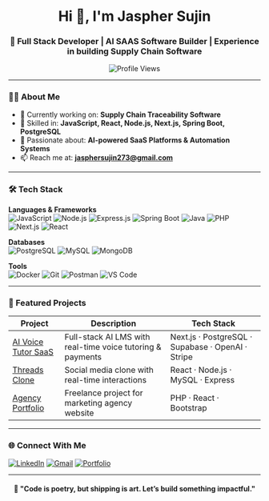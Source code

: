 <h1 align="center">Hi 👋, I'm Jaspher Sujin</h1>
<h3 align="center">🚀 Full Stack Developer | AI SAAS Software Builder | Experience in building Supply Chain Software</h3>

<p align="center">
  <img src="https://komarev.com/ghpvc/?username=jaspher28&label=Profile%20Views&color=0e75b6&style=flat" alt="Profile Views" />
</p>

---

### 👨‍💻 About Me
- 🔭 Currently working on: **Supply Chain Traceability Software**  
- 🧠 Skilled in: **JavaScript, React, Node.js, Next.js, Spring Boot, PostgreSQL**  
- 🚀 Passionate about: **AI-powered SaaS Platforms & Automation Systems**  
- 📫 Reach me at: **jasphersujin273@gmail.com**  

---

### 🛠 Tech Stack

**Languages & Frameworks**  
![JavaScript](https://img.shields.io/badge/-JavaScript-F7DF1E?style=flat&logo=javascript&logoColor=black)
![Node.js](https://img.shields.io/badge/-Node.js-339933?style=flat&logo=node.js&logoColor=white)
![Express.js](https://img.shields.io/badge/-Express.js-000000?style=flat&logo=express)
![Spring Boot](https://img.shields.io/badge/-SpringBoot-6DB33F?style=flat&logo=springboot&logoColor=white)
![Java](https://img.shields.io/badge/-Java-007396?style=flat&logo=java&logoColor=white)
![PHP](https://img.shields.io/badge/-PHP-777BB4?style=flat&logo=php&logoColor=white)
![Next.js](https://img.shields.io/badge/-Next.js-000000?style=flat&logo=next.js)
![React](https://img.shields.io/badge/-React-61DAFB?style=flat&logo=react&logoColor=black)

**Databases**  
![PostgreSQL](https://img.shields.io/badge/-PostgreSQL-336791?style=flat&logo=postgresql&logoColor=white)
![MySQL](https://img.shields.io/badge/-MySQL-4479A1?style=flat&logo=mysql&logoColor=white)
![MongoDB](https://img.shields.io/badge/-MongoDB-47A248?style=flat&logo=mongodb&logoColor=white)

**Tools**  
![Docker](https://img.shields.io/badge/-Docker-2496ED?style=flat&logo=docker&logoColor=white)
![Git](https://img.shields.io/badge/-Git-F05032?style=flat&logo=git&logoColor=white)
![Postman](https://img.shields.io/badge/-Postman-FF6C37?style=flat&logo=postman&logoColor=white)
![VS Code](https://img.shields.io/badge/-VSCode-007ACC?style=flat&logo=visual-studio-code&logoColor=white)

---

### 🌟 Featured Projects
| Project | Description | Tech Stack |
|---------|-------------|------------|
| [AI Voice Tutor SaaS](https://github.com/Jaspher28/) | Full-stack AI LMS with real-time voice tutoring & payments | Next.js · PostgreSQL · Supabase · OpenAI · Stripe |
| [Threads Clone](https://github.com/Jaspher28/) | Social media clone with real-time interactions | React · Node.js · MySQL · Express |
| [Agency Portfolio](https://github.com/Jaspher28/) | Freelance project for marketing agency website | PHP · React · Bootstrap |

---

### 🌐 Connect With Me
[![LinkedIn](https://img.shields.io/badge/LinkedIn-0077B5?style=for-the-badge&logo=linkedin&logoColor=white)](https://linkedin.com/in/jaspher-sujin)
[![Gmail](https://img.shields.io/badge/Gmail-D14836?style=for-the-badge&logo=gmail&logoColor=white)](mailto:jasphersujin273@gmail.com)
[![Portfolio](https://img.shields.io/badge/Portfolio-000000?style=for-the-badge&logo=vercel&logoColor=white)](#)

---

<h4 align="center">🚀 "Code is poetry, but shipping is art. Let’s build something impactful."</h4>
